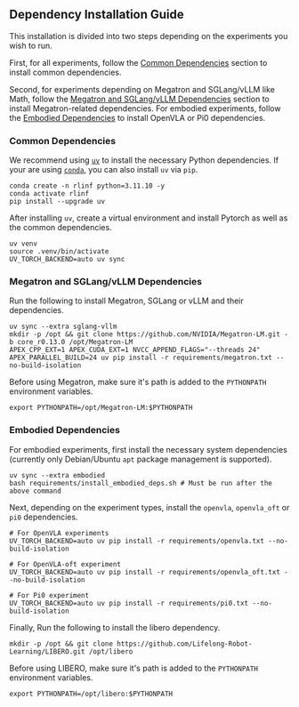 ## Dependency Installation Guide

This installation is divided into two steps depending on the experiments you wish to run.

First, for all experiments, follow the [Common Dependencies](#common-dependencies) section to install common dependencies.

Second, for experiments depending on Megatron and SGLang/vLLM like Math, follow the [Megatron and SGLang/vLLM Dependencies](#megatron-and-sglangvllm-dependencies) section to install Megatron-related dependencies.
For embodied experiments, follow the [Embodied Dependencies](#embodied-dependencies) to install OpenVLA or Pi0 dependencies.

### Common Dependencies
We recommend using [`uv`](https://docs.astral.sh/uv/) to install the necessary Python dependencies.
If your are using [`conda`](https://docs.conda.io/projects/conda/en/latest/user-guide/getting-started.html), you can also install `uv` via `pip`.
```shell
conda create -n rlinf python=3.11.10 -y
conda activate rlinf
pip install --upgrade uv
```

After installing `uv`, create a virtual environment and install Pytorch as well as the common dependencies.
```shell
uv venv
source .venv/bin/activate
UV_TORCH_BACKEND=auto uv sync
```

### Megatron and SGLang/vLLM Dependencies
Run the following to install Megatron, SGLang or vLLM and their dependencies.

```shell
uv sync --extra sglang-vllm
mkdir -p /opt && git clone https://github.com/NVIDIA/Megatron-LM.git -b core_r0.13.0 /opt/Megatron-LM
APEX_CPP_EXT=1 APEX_CUDA_EXT=1 NVCC_APPEND_FLAGS="--threads 24" APEX_PARALLEL_BUILD=24 uv pip install -r requirements/megatron.txt --no-build-isolation
```
Before using Megatron, make sure it's path is added to the `PYTHONPATH` environment variables.
```shell
export PYTHONPATH=/opt/Megatron-LM:$PYTHONPATH
```

### Embodied Dependencies
For embodied experiments, first install the necessary system dependencies (currently only Debian/Ubuntu `apt` package management is supported).
```shell
uv sync --extra embodied
bash requirements/install_embodied_deps.sh # Must be run after the above command
```
Next, depending on the experiment types, install the `openvla`, `openvla_oft` or `pi0` dependencies.
```shell
# For OpenVLA experiments
UV_TORCH_BACKEND=auto uv pip install -r requirements/openvla.txt --no-build-isolation

# For OpenVLA-oft experiment
UV_TORCH_BACKEND=auto uv pip install -r requirements/openvla_oft.txt --no-build-isolation

# For Pi0 experiment
UV_TORCH_BACKEND=auto uv pip install -r requirements/pi0.txt --no-build-isolation
```

Finally, Run the following to install the libero dependency.

```shell
mkdir -p /opt && git clone https://github.com/Lifelong-Robot-Learning/LIBERO.git /opt/libero
```
Before using LIBERO, make sure it's path is added to the `PYTHONPATH` environment variables.
```shell
export PYTHONPATH=/opt/libero:$PYTHONPATH
```